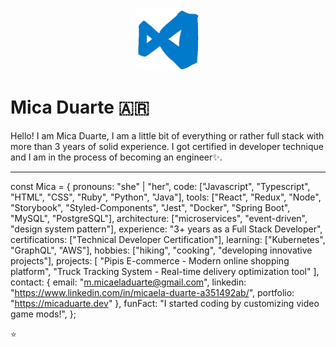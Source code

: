 


<div align="center">
  <img src="assets/212257465-7ce8d493-cac5-494e-982a-5a9deb852c4b.gif" alt="Descripción del GIF" width="100" />
</div>

# Mica Duarte 🇦🇷
Hello! I am Mica Duarte, I am a little bit of everything or rather full stack with more than 3 years of solid experience. I got certified in developer technique and I am in the process of becoming an engineer✨.

---
const Mica = {
  pronouns: "she" | "her",
  code: ["Javascript", "Typescript", "HTML", "CSS", "Ruby", "Python", "Java"],
  tools: ["React", "Redux", "Node", "Storybook", "Styled-Components", "Jest", "Docker", "Spring Boot", "MySQL", "PostgreSQL"],
  architecture: ["microservices", "event-driven", "design system pattern"],
  experience: "3+ years as a Full Stack Developer",
  certifications: ["Technical Developer Certification"],
  learning: ["Kubernetes", "GraphQL", "AWS"],
  hobbies: ["hiking", "cooking", "developing innovative projects"],
  projects: [
    "Pipis E-commerce - Modern online shopping platform",
    "Truck Tracking System - Real-time delivery optimization tool"
  ],
  contact: {
    email: "m.micaeladuarte@gmail.com",
    linkedin: "https://www.linkedin.com/in/micaela-duarte-a351492ab/",
    portfolio: "https://micaduarte.dev"
  },
  funFact: "I started coding by customizing video game mods!",
};


⭐️ 
